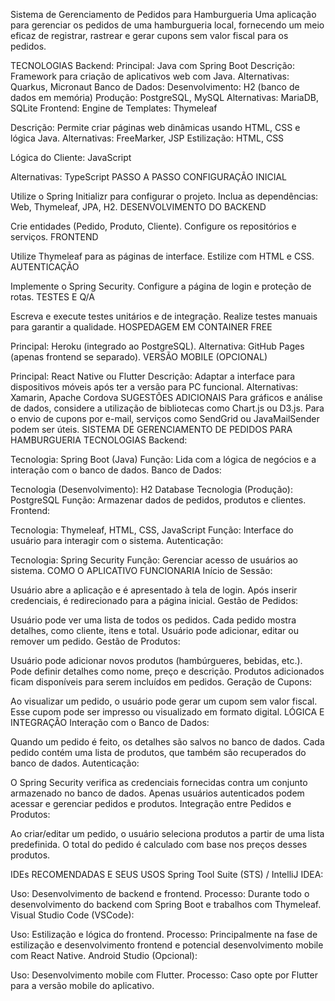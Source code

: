  
Sistema de Gerenciamento de Pedidos para Hamburgueria
Uma aplicação para gerenciar os pedidos de uma hamburgueria local, fornecendo um meio eficaz de registrar, rastrear e gerar cupons sem valor fiscal para os pedidos.

TECNOLOGIAS
Backend:
Principal: Java com Spring Boot
Descrição: Framework para criação de aplicativos web com Java.
Alternativas: Quarkus, Micronaut
Banco de Dados:
Desenvolvimento: H2 (banco de dados em memória)
Produção: PostgreSQL, MySQL
Alternativas: MariaDB, SQLite
Frontend:
Engine de Templates: Thymeleaf

Descrição: Permite criar páginas web dinâmicas usando HTML, CSS e lógica Java.
Alternativas: FreeMarker, JSP
Estilização: HTML, CSS

Lógica do Cliente: JavaScript

Alternativas: TypeScript
PASSO A PASSO
CONFIGURAÇÃO INICIAL

Utilize o Spring Initializr para configurar o projeto.
Inclua as dependências: Web, Thymeleaf, JPA, H2.
DESENVOLVIMENTO DO BACKEND

Crie entidades (Pedido, Produto, Cliente).
Configure os repositórios e serviços.
FRONTEND

Utilize Thymeleaf para as páginas de interface.
Estilize com HTML e CSS.
AUTENTICAÇÃO

Implemente o Spring Security.
Configure a página de login e proteção de rotas.
TESTES E Q/A

Escreva e execute testes unitários e de integração.
Realize testes manuais para garantir a qualidade.
HOSPEDAGEM EM CONTAINER FREE

Principal: Heroku (integrado ao PostgreSQL).
Alternativa: GitHub Pages (apenas frontend se separado).
VERSÃO MOBILE (OPCIONAL)

Principal: React Native ou Flutter
Descrição: Adaptar a interface para dispositivos móveis após ter a versão para PC funcional.
Alternativas: Xamarin, Apache Cordova
SUGESTÕES ADICIONAIS
Para gráficos e análise de dados, considere a utilização de bibliotecas como Chart.js ou D3.js.
Para o envio de cupons por e-mail, serviços como SendGrid ou JavaMailSender podem ser úteis.
SISTEMA DE GERENCIAMENTO DE PEDIDOS PARA HAMBURGUERIA
TECNOLOGIAS
Backend:

Tecnologia: Spring Boot (Java)
Função: Lida com a lógica de negócios e a interação com o banco de dados.
Banco de Dados:

Tecnologia (Desenvolvimento): H2 Database
Tecnologia (Produção): PostgreSQL
Função: Armazenar dados de pedidos, produtos e clientes.
Frontend:

Tecnologia: Thymeleaf, HTML, CSS, JavaScript
Função: Interface do usuário para interagir com o sistema.
Autenticação:

Tecnologia: Spring Security
Função: Gerenciar acesso de usuários ao sistema.
COMO O APLICATIVO FUNCIONARIA
Início de Sessão:

Usuário abre a aplicação e é apresentado à tela de login.
Após inserir credenciais, é redirecionado para a página inicial.
Gestão de Pedidos:

Usuário pode ver uma lista de todos os pedidos.
Cada pedido mostra detalhes, como cliente, itens e total.
Usuário pode adicionar, editar ou remover um pedido.
Gestão de Produtos:

Usuário pode adicionar novos produtos (hambúrgueres, bebidas, etc.).
Pode definir detalhes como nome, preço e descrição.
Produtos adicionados ficam disponíveis para serem incluídos em pedidos.
Geração de Cupons:

Ao visualizar um pedido, o usuário pode gerar um cupom sem valor fiscal.
Esse cupom pode ser impresso ou visualizado em formato digital.
LÓGICA E INTEGRAÇÃO
Interação com o Banco de Dados:

Quando um pedido é feito, os detalhes são salvos no banco de dados.
Cada pedido contém uma lista de produtos, que também são recuperados do banco de dados.
Autenticação:

O Spring Security verifica as credenciais fornecidas contra um conjunto armazenado no banco de dados.
Apenas usuários autenticados podem acessar e gerenciar pedidos e produtos.
Integração entre Pedidos e Produtos:

Ao criar/editar um pedido, o usuário seleciona produtos a partir de uma lista predefinida.
O total do pedido é calculado com base nos preços desses produtos.


IDEs RECOMENDADAS E SEUS USOS
Spring Tool Suite (STS) / IntelliJ IDEA:

Uso: Desenvolvimento de backend e frontend.
Processo: Durante todo o desenvolvimento do backend com Spring Boot e trabalhos com Thymeleaf.
Visual Studio Code (VSCode):

Uso: Estilização e lógica do frontend.
Processo: Principalmente na fase de estilização e desenvolvimento frontend e potencial desenvolvimento mobile com React Native.
Android Studio (Opcional):

Uso: Desenvolvimento mobile com Flutter.
Processo: Caso opte por Flutter para a versão mobile do aplicativo.
